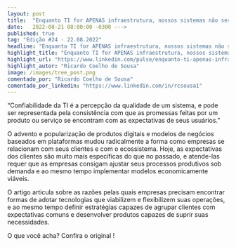 ```yaml
---
layout: post 
title:  "Enquanto TI for APENAS infraestrutura, nossos sistemas não serão confiáveis!"
date:   2022-08-21 08:00:00 -0300 --->
published: true
tag: "Edição #24 - 22.08.2022"
headline: "Enquanto TI for APENAS infraestrutura, nossos sistemas não serão confiáveis!"
highlight_title: "Enquanto TI for APENAS infraestrutura, nossos sistemas não serão confiáveis!"
highlight_url: "https://www.linkedin.com/pulse/enquanto-ti-apenas-infraestrutura-nossos-sistemas-n%25C3%25A3o-ricardo"
highlight_autor: "Ricardo Coelho de Sousa"
image: /images/tree_post.png
comentado_por: "Ricardo Coelho de Sousa"
comentado_por_linkedin: "https://www.linkedin.com/in/rcsousa1"
---
```

“Confiabilidade da TI é a percepção da qualidade de um sistema, e pode ser representada pela consistência com que as promessas feitas por um produto ou serviço se encontram com as expectativas de seus usuários.”

O advento e popularização de produtos digitais e modelos de negócios baseados em plataformas mudou radicalmente a forma como empresas se relacionam com seus clientes e com o ecossistema. Hoje, as expectativas dos clientes são muito mais específicas do que no passado, e atende-las requer que as empresas consigam ajustar seus processos produtivos sob demanda e ao mesmo tempo implementar modelos economicamente viáveis.

O artigo articula sobre as razões pelas quais empresas precisam encontrar formas de adotar tecnologias que viabilizem e flexibilizem suas operações, e ao mesmo tempo definir estratégias capazes de agrupar clientes com expectativas comuns e desenvolver produtos capazes de suprir suas necessidades.

O que você acha? Confira o original !
